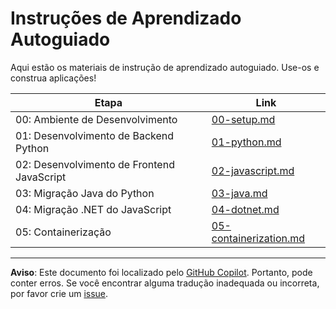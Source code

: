 # Instruções de Aprendizado Autoguiado

Aqui estão os materiais de instrução de aprendizado autoguiado. Use-os e construa aplicações!

| Etapa                                    | Link                                               |
|------------------------------------------|----------------------------------------------------|
| 00: Ambiente de Desenvolvimento         | [00-setup.md](./00-setup.md)                       |
| 01: Desenvolvimento de Backend Python   | [01-python.md](./01-python.md)                     |
| 02: Desenvolvimento de Frontend JavaScript | [02-javascript.md](./02-javascript.md)             |
| 03: Migração Java do Python             | [03-java.md](./03-java.md)                         |
| 04: Migração .NET do JavaScript         | [04-dotnet.md](./04-dotnet.md)                     |
| 05: Containerização                     | [05-containerization.md](./05-containerization.md) |

---

**Aviso**: Este documento foi localizado pelo [GitHub Copilot](https://docs.github.com/copilot/about-github-copilot/what-is-github-copilot). Portanto, pode conter erros. Se você encontrar alguma tradução inadequada ou incorreta, por favor crie um [issue](https://github.com/microsoft/github-copilot-vibe-coding-workshop/issues/new).
